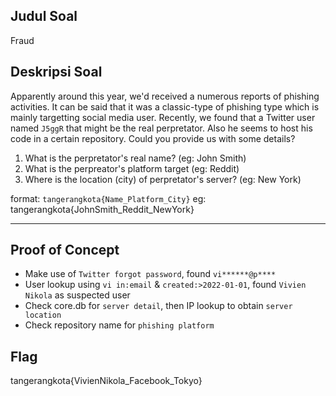 ## Judul Soal
Fraud

## Deskripsi Soal

Apparently around this year, we'd received a numerous reports of phishing activities. It can be said that it was a classic-type of phishing type which is mainly targetting social media user. Recently, we found that a Twitter user named `J5ggR` that might be the real perpretator. Also he seems to host his code in a certain repository. Could you provide us with some details?

1. What is the perpretator's real name? (eg: John Smith)
2. What is the perpreator's platform target (eg: Reddit)
3. Where is the location (city) of perpretator's server? (eg: New York)

format: `tangerangkota{Name_Platform_City}`
eg: tangerangkota{JohnSmith_Reddit_NewYork}

---
## Proof of Concept
- Make use of `Twitter forgot password`, found `vi******@p****`
- User lookup using `vi in:email` & `created:>2022-01-01`, found `Vivien Nikola` as suspected user
- Check core.db for `server detail`, then IP lookup to obtain `server location`
- Check repository name for `phishing platform`

## Flag

tangerangkota{VivienNikola_Facebook_Tokyo}
